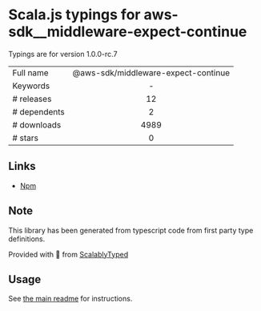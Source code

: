 
# Scala.js typings for aws-sdk__middleware-expect-continue

Typings are for version 1.0.0-rc.7



|                    |                 |
| ------------------ | :-------------: |
| Full name          | @aws-sdk/middleware-expect-continue |
| Keywords           | - |
| # releases         | 12 |
| # dependents       | 2 |
| # downloads        | 4989 |
| # stars            | 0 |

## Links
- [Npm](https://www.npmjs.com/package/%40aws-sdk%2Fmiddleware-expect-continue)
    


## Note
This library has been generated from typescript code from first party type definitions.

Provided with :purple_heart: from [ScalablyTyped](https://github.com/oyvindberg/ScalablyTyped)

## Usage
See [the main readme](../../readme.md) for instructions.


